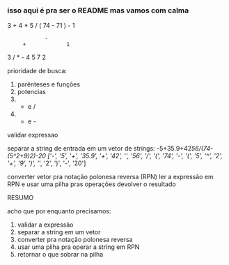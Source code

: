 ### isso aqui é pra ser o README mas vamos com calma

3 + 4 * 5 / ( 74 - 71 ) - 1

                -
         +             1
   3           /
            *     -
           4 5   7 2

prioridade de busca:
1. parênteses e funções
2. potencias
3. * e /
4. + e -

validar expressao

separar a string de entrada em um vetor de strings:
-5+35.9+42*56/(74-(5^2+9)*2)-20
['-', '5', '+', '35.9', '+', '42', '*', '56', '/', '(', '74', '-', '(', '5', '^', '2', '+', '9', ')', '*', '2', ')', '-', '20']

converter vetor pra notação polonesa reversa (RPN)
ler a expressão em RPN e usar uma pilha pras operações
devolver o resultado

RESUMO

acho que por enquanto precisamos:

1. validar a expressão
2. separar a string em um vetor
3. converter pra notação polonesa reversa
4. usar uma pilha pra operar a string em RPN
5. retornar o que sobrar na pilha

